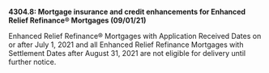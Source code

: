 **4304.8: Mortgage insurance and credit enhancements for Enhanced Relief
Refinance® Mortgages (09/01/21)**

Enhanced Relief Refinance® Mortgages with Application Received Dates on
or after July 1, 2021 and all Enhanced Relief Refinance Mortgages with
Settlement Dates after August 31, 2021 are not eligible for delivery
until further notice.